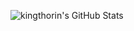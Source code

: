 ![kingthorin's GitHub Stats](https://github-readme-stats.kingthorin.vercel.app/api?username=kingthorin&show_icons=true&include_all_commits=true)<br>

